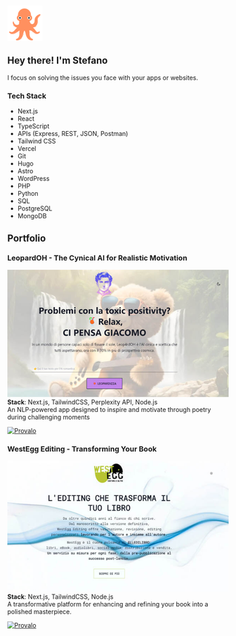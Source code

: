 ![just for fun](octo.png)  
## Hey there! I'm Stefano 
I focus on solving the issues you face with your apps or websites.

### Tech Stack
- Next.js
- React
- TypeScript
- APIs (Express, REST, JSON, Postman)
- Tailwind CSS
- Vercel
- Git
- Hugo
- Astro
- WordPress
- PHP
- Python
- SQL
- PostgreSQL
- MongoDB

## Portfolio

### LeopardOH - The Cynical AI for Realistic Motivation
![just for fun](leop4rdoh-resized.jpg)  
**Stack**: Next.js, TailwindCSS, Perplexity API, Node.js  
An NLP-powered app designed to inspire and motivate through poetry during challenging moments  

[![Provalo](https://img.shields.io/badge/Try%20this%20app-8A2BE2)](https://leopardoh.vercel.app/)

### WestEgg Editing - Transforming Your Book
![just for fun](westegg-resized.jpg)  
**Stack**: Next.js, TailwindCSS, Node.js  
A transformative platform for enhancing and refining your book into a polished masterpiece.  

[![Provalo](https://img.shields.io/badge/Try%20this%20app-FF6347)](https://west-2-0-1.vercel.app/)

